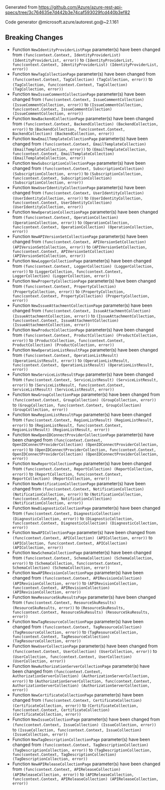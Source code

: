 Generated from https://github.com/Azure/azure-rest-api-specs/tree/3c764635e7d442b3e74caf593029fcd440b3ef82

Code generator @microsoft.azure/autorest.go@~2.1.161

## Breaking Changes

- Function `NewIdentityProviderListPage` parameter(s) have been changed from `(func(context.Context, IdentityProviderList) (IdentityProviderList, error))` to `(IdentityProviderList, func(context.Context, IdentityProviderList) (IdentityProviderList, error))`
- Function `NewTagCollectionPage` parameter(s) have been changed from `(func(context.Context, TagCollection) (TagCollection, error))` to `(TagCollection, func(context.Context, TagCollection) (TagCollection, error))`
- Function `NewIssueCommentCollectionPage` parameter(s) have been changed from `(func(context.Context, IssueCommentCollection) (IssueCommentCollection, error))` to `(IssueCommentCollection, func(context.Context, IssueCommentCollection) (IssueCommentCollection, error))`
- Function `NewBackendCollectionPage` parameter(s) have been changed from `(func(context.Context, BackendCollection) (BackendCollection, error))` to `(BackendCollection, func(context.Context, BackendCollection) (BackendCollection, error))`
- Function `NewEmailTemplateCollectionPage` parameter(s) have been changed from `(func(context.Context, EmailTemplateCollection) (EmailTemplateCollection, error))` to `(EmailTemplateCollection, func(context.Context, EmailTemplateCollection) (EmailTemplateCollection, error))`
- Function `NewSubscriptionCollectionPage` parameter(s) have been changed from `(func(context.Context, SubscriptionCollection) (SubscriptionCollection, error))` to `(SubscriptionCollection, func(context.Context, SubscriptionCollection) (SubscriptionCollection, error))`
- Function `NewUserIdentityCollectionPage` parameter(s) have been changed from `(func(context.Context, UserIdentityCollection) (UserIdentityCollection, error))` to `(UserIdentityCollection, func(context.Context, UserIdentityCollection) (UserIdentityCollection, error))`
- Function `NewOperationCollectionPage` parameter(s) have been changed from `(func(context.Context, OperationCollection) (OperationCollection, error))` to `(OperationCollection, func(context.Context, OperationCollection) (OperationCollection, error))`
- Function `NewAPIVersionSetCollectionPage` parameter(s) have been changed from `(func(context.Context, APIVersionSetCollection) (APIVersionSetCollection, error))` to `(APIVersionSetCollection, func(context.Context, APIVersionSetCollection) (APIVersionSetCollection, error))`
- Function `NewLoggerCollectionPage` parameter(s) have been changed from `(func(context.Context, LoggerCollection) (LoggerCollection, error))` to `(LoggerCollection, func(context.Context, LoggerCollection) (LoggerCollection, error))`
- Function `NewPropertyCollectionPage` parameter(s) have been changed from `(func(context.Context, PropertyCollection) (PropertyCollection, error))` to `(PropertyCollection, func(context.Context, PropertyCollection) (PropertyCollection, error))`
- Function `NewIssueAttachmentCollectionPage` parameter(s) have been changed from `(func(context.Context, IssueAttachmentCollection) (IssueAttachmentCollection, error))` to `(IssueAttachmentCollection, func(context.Context, IssueAttachmentCollection) (IssueAttachmentCollection, error))`
- Function `NewProductCollectionPage` parameter(s) have been changed from `(func(context.Context, ProductCollection) (ProductCollection, error))` to `(ProductCollection, func(context.Context, ProductCollection) (ProductCollection, error))`
- Function `NewOperationListResultPage` parameter(s) have been changed from `(func(context.Context, OperationListResult) (OperationListResult, error))` to `(OperationListResult, func(context.Context, OperationListResult) (OperationListResult, error))`
- Function `NewServiceListResultPage` parameter(s) have been changed from `(func(context.Context, ServiceListResult) (ServiceListResult, error))` to `(ServiceListResult, func(context.Context, ServiceListResult) (ServiceListResult, error))`
- Function `NewGroupCollectionPage` parameter(s) have been changed from `(func(context.Context, GroupCollection) (GroupCollection, error))` to `(GroupCollection, func(context.Context, GroupCollection) (GroupCollection, error))`
- Function `NewRegionListResultPage` parameter(s) have been changed from `(func(context.Context, RegionListResult) (RegionListResult, error))` to `(RegionListResult, func(context.Context, RegionListResult) (RegionListResult, error))`
- Function `NewOpenIDConnectProviderCollectionPage` parameter(s) have been changed from `(func(context.Context, OpenIDConnectProviderCollection) (OpenIDConnectProviderCollection, error))` to `(OpenIDConnectProviderCollection, func(context.Context, OpenIDConnectProviderCollection) (OpenIDConnectProviderCollection, error))`
- Function `NewReportCollectionPage` parameter(s) have been changed from `(func(context.Context, ReportCollection) (ReportCollection, error))` to `(ReportCollection, func(context.Context, ReportCollection) (ReportCollection, error))`
- Function `NewNotificationCollectionPage` parameter(s) have been changed from `(func(context.Context, NotificationCollection) (NotificationCollection, error))` to `(NotificationCollection, func(context.Context, NotificationCollection) (NotificationCollection, error))`
- Function `NewDiagnosticCollectionPage` parameter(s) have been changed from `(func(context.Context, DiagnosticCollection) (DiagnosticCollection, error))` to `(DiagnosticCollection, func(context.Context, DiagnosticCollection) (DiagnosticCollection, error))`
- Function `NewAPICollectionPage` parameter(s) have been changed from `(func(context.Context, APICollection) (APICollection, error))` to `(APICollection, func(context.Context, APICollection) (APICollection, error))`
- Function `NewSchemaCollectionPage` parameter(s) have been changed from `(func(context.Context, SchemaCollection) (SchemaCollection, error))` to `(SchemaCollection, func(context.Context, SchemaCollection) (SchemaCollection, error))`
- Function `NewAPIRevisionCollectionPage` parameter(s) have been changed from `(func(context.Context, APIRevisionCollection) (APIRevisionCollection, error))` to `(APIRevisionCollection, func(context.Context, APIRevisionCollection) (APIRevisionCollection, error))`
- Function `NewResourceSkuResultsPage` parameter(s) have been changed from `(func(context.Context, ResourceSkuResults) (ResourceSkuResults, error))` to `(ResourceSkuResults, func(context.Context, ResourceSkuResults) (ResourceSkuResults, error))`
- Function `NewTagResourceCollectionPage` parameter(s) have been changed from `(func(context.Context, TagResourceCollection) (TagResourceCollection, error))` to `(TagResourceCollection, func(context.Context, TagResourceCollection) (TagResourceCollection, error))`
- Function `NewUserCollectionPage` parameter(s) have been changed from `(func(context.Context, UserCollection) (UserCollection, error))` to `(UserCollection, func(context.Context, UserCollection) (UserCollection, error))`
- Function `NewAuthorizationServerCollectionPage` parameter(s) have been changed from `(func(context.Context, AuthorizationServerCollection) (AuthorizationServerCollection, error))` to `(AuthorizationServerCollection, func(context.Context, AuthorizationServerCollection) (AuthorizationServerCollection, error))`
- Function `NewCertificateCollectionPage` parameter(s) have been changed from `(func(context.Context, CertificateCollection) (CertificateCollection, error))` to `(CertificateCollection, func(context.Context, CertificateCollection) (CertificateCollection, error))`
- Function `NewIssueCollectionPage` parameter(s) have been changed from `(func(context.Context, IssueCollection) (IssueCollection, error))` to `(IssueCollection, func(context.Context, IssueCollection) (IssueCollection, error))`
- Function `NewTagDescriptionCollectionPage` parameter(s) have been changed from `(func(context.Context, TagDescriptionCollection) (TagDescriptionCollection, error))` to `(TagDescriptionCollection, func(context.Context, TagDescriptionCollection) (TagDescriptionCollection, error))`
- Function `NewAPIReleaseCollectionPage` parameter(s) have been changed from `(func(context.Context, APIReleaseCollection) (APIReleaseCollection, error))` to `(APIReleaseCollection, func(context.Context, APIReleaseCollection) (APIReleaseCollection, error))`

